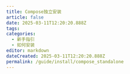 ```yaml
---
title: Compose独立安装
article: false
date: 2025-03-11T12:20:20.888Z
tags:
categories: 
  - 新手指引
  - 如何安装
editor: markdown
dateCreated: 2025-03-11T12:20:20.888Z
permalink: /guide/install/compose_standalone
---
```

